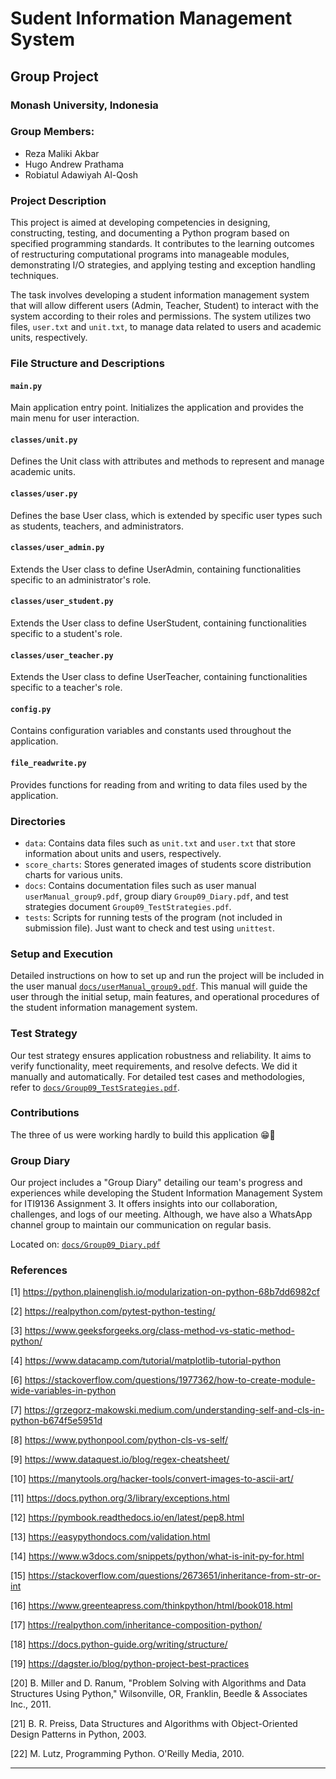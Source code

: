 # Sudent Information Management System
## Group Project
### Monash University, Indonesia

### Group Members:
- Reza Maliki Akbar
- Hugo Andrew Prathama
- Robiatul Adawiyah Al-Qosh

### Project Description
This project is aimed at developing competencies in designing, constructing, testing, and documenting a Python program based on specified programming standards. It contributes to the learning outcomes of restructuring computational programs into manageable modules, demonstrating I/O strategies, and applying testing and exception handling techniques.

The task involves developing a student information management system that will allow different users (Admin, Teacher, Student) to interact with the system according to their roles and permissions. The system utilizes two files, `user.txt` and `unit.txt`, to manage data related to users and academic units, respectively.


### File Structure and Descriptions

#### `main.py`
Main application entry point. Initializes the application and provides the main menu for user interaction.

#### `classes/unit.py`
Defines the Unit class with attributes and methods to represent and manage academic units.

#### `classes/user.py`
Defines the base User class, which is extended by specific user types such as students, teachers, and administrators.

#### `classes/user_admin.py`
Extends the User class to define UserAdmin, containing functionalities specific to an administrator's role.

#### `classes/user_student.py`
Extends the User class to define UserStudent, containing functionalities specific to a student's role.

#### `classes/user_teacher.py`
Extends the User class to define UserTeacher, containing functionalities specific to a teacher's role.

#### `config.py`
Contains configuration variables and constants used throughout the application.

#### `file_readwrite.py`
Provides functions for reading from and writing to data files used by the application.

### Directories
- `data`: Contains data files such as `unit.txt` and `user.txt` that store information about units and users, respectively.
- `score_charts`: Stores generated images of students score distribution charts for various units.
- `docs`: Contains documentation files such as user manual `userManual_group9.pdf`, group diary `Group09_Diary.pdf`, and test strategies document `Group09_TestStrategies.pdf`.
- `tests`: Scripts for running tests of the program (not included in submission file). Just want to check and test using `unittest`. 

### Setup and Execution
Detailed instructions on how to set up and run the project will be included in the user manual [`docs/userManual_group9.pdf`](docs/userManual_group9.pdf). This manual will guide the user through the initial setup, main features, and operational procedures of the student information management system.

### Test Strategy
Our test strategy ensures application robustness and reliability. It aims to verify functionality, meet requirements, and resolve defects. We did it manually and automatically. For detailed test cases and methodologies, refer to [`docs/Group09_TestSrategies.pdf`](docs/Group09_TestSrategies.pdf). 

### Contributions
The three of us were working hardly to build this application 😁💪

### Group Diary
Our project includes a "Group Diary" detailing our team's progress and experiences while developing the Student Information Management System for ITI9136 Assignment 3. It offers insights into our collaboration, challenges, and logs of our meeting.
Although, we have also a WhatsApp channel group to maintain our communication on regular basis.

Located on: [`docs/Group09_Diary.pdf`](docs/Group09_Diary.pdf)

### References
[1] https://python.plainenglish.io/modularization-on-python-68b7dd6982cf


[2] https://realpython.com/pytest-python-testing/


[3] https://www.geeksforgeeks.org/class-method-vs-static-method-python/


[4] https://www.datacamp.com/tutorial/matplotlib-tutorial-python


[6] https://stackoverflow.com/questions/1977362/how-to-create-module-wide-variables-in-python


[7] https://grzegorz-makowski.medium.com/understanding-self-and-cls-in-python-b674f5e5951d


[8] https://www.pythonpool.com/python-cls-vs-self/


[9] https://www.dataquest.io/blog/regex-cheatsheet/ 


[10] https://manytools.org/hacker-tools/convert-images-to-ascii-art/ 


[11] https://docs.python.org/3/library/exceptions.html 


[12] https://pymbook.readthedocs.io/en/latest/pep8.html 


[13] https://easypythondocs.com/validation.html 


[14] https://www.w3docs.com/snippets/python/what-is-init-py-for.html 


[15] https://stackoverflow.com/questions/2673651/inheritance-from-str-or-int 


[16] https://www.greenteapress.com/thinkpython/html/book018.html 


[17] https://realpython.com/inheritance-composition-python/ 

[18] https://docs.python-guide.org/writing/structure/

[19] https://dagster.io/blog/python-project-best-practices


[20] B. Miller and D. Ranum, "Problem Solving with Algorithms and Data Structures Using Python," Wilsonville, OR, Franklin, Beedle & Associates Inc., 2011. 


[21] B. R. Preiss, Data Structures and Algorithms with Object-Oriented Design Patterns in Python, 2003.

[22] M. Lutz, Programming Python. O'Reilly Media, 2010.


---

